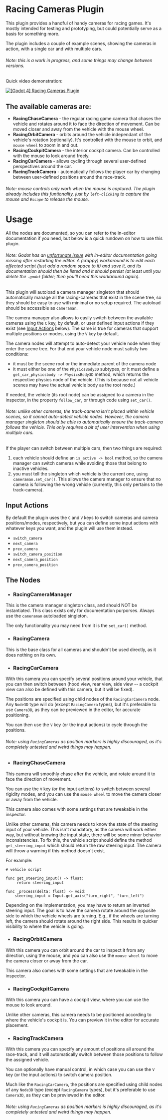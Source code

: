 # Racing Cameras Plugin

This plugin provides a handful of handy cameras for racing games. It's mostly intended for testing and prototyping, but could potentially serve as a basis for something more.

The plugin includes a couple of example scenes, showing the cameras in action, with a single car and with multiple cars.

###### Note: this is a work in progress, and some things may change between versions.

Quick video demonstration:

[![[Godot 4] Racing Cameras Plugin](https://github.com/user-attachments/assets/5ee1d305-621e-47df-b54c-bc49cbd0f094)](http://www.youtube.com/watch?v=tU3scSdb8z4 "[Godot 4] Racing Cameras Plugin")


## The available cameras are:
- **RacingChaseCamera** - the regular racing game camera that chases the vehicle and rotates around it to face the direction of movement. Can be moved closer and away from the vehicle with the mouse wheel.
- **RacingOrbitCamera** - orbits around the vehicle independant of the vehicle's rotation (optionally). It's controlled with the mouse to orbit, and `mouse wheel` to zoom in and out.
- **RacingCockpitCamera** - the interior cockpit camera. Can be controlled with the mouse to look around freely.
- **RacingCarCamera** - allows cycling through several user-defined perspectives around the car.
- **RacingTrackCamera** - automatically follows the player car by changing between user-defined positions around the race-track.

###### Note: mouse controls only work when the mouse is captured. The plugin already includes this funtionality, just by `left-clicking` to capture the mouse and `Escape` to release the mouse.


# Usage

All the nodes are documented, so you can refer to the in-editor documentation if you need, but below is a quick rundown on how to use this plugin.

###### Note: Godot has an [unfortunate issue](https://github.com/godotengine/godot/issues/72406) with in-editor documentation going missing after restarting the editor. A (crappy) workaround is to edit each affected script (just add a random space to it) and save it, and its documentation should then be listed and it should persist (at least until you delete the `.godot` folder; then you'll need this workaround again).

This plugin will autoload a camera manager singleton that should automatically manage all the racing-cameras that exist in the scene tree, so they should be easy to use with minimal or no setup required. The autoload should be accessible as `cameraman`.

The camera manager also allows to easily switch between the available cameras using the `C` key, by default, or user defined input actions if they exist (see [Input Actions](#input-actions) below). The same is true for cameras that support multiple positions or modes, using the `V` key by default.

The camera nodes will attempt to auto-detect your vehicle node when they enter the scene tree. For that end your vehicle node must satisfy two conditions:
- it must be the scene root or the immediate parent of the camera node
- it must either be one of the `PhysicsBody3D` subtypes, or it must define a `get_car_physicsbody -> PhysicsBody3D` method, which returns the respective physics node of the vehicle. (This is because not all vehicle scenes may have the actual vehicle body as the root node.)

If needed, the vehicle (its root node) can be assigned to a camera in the inspector, in the property `follow_car`, or through code using `set_car()`.

###### Note: unlike other cameras, the track-camera isn't placed within vehicle scenes, so it cannot auto-detect vehicle nodes. However, the camera manager singleton should be able to automatically ensure the track-camera follows the vehicle. This only requires a bit of user intervention when using multiple cars.

If the player can switch between multiple cars, then two things are required:
1. each vehicle should define an `is_active -> bool` method, so the camera manager can switch cameras while avoiding those that belong to inactive vehicles.
2. you must tell the singleton which vehicle is the current one, using `cameraman.set_car()`. This allows the camera manager to ensure that no camera is following the wrong vehicle (currently, this only pertains to the track-camera).

## Input Actions

By default the plugin uses the `C` and `V` keys to switch cameras and camera positions/modes, respectively, but you can define some input actions with whatever keys you want, and the plugin will use them instead.

- `switch_camera`
- `next_camera`
- `prev_camera`
- `switch_camera_position`
- `next_camera_position`
- `prev_camera_position`


## The Nodes



- ### RacingCameraManager
This is the camera manager singleton class, and should NOT be instantiated. This class exists only for documentation purporses. Always use the `cameraman` autoloaded singleton.

The only functionality you may need from it is the `set_car()` method.


- ### RacingCamera
This is the base class for all cameras and shouldn't be used directly, as it does nothing on its own.




- ### RacingCarCamera

With this camera you can specify several positions around your vehicle, that you can then switch between (hood view, rear view, side view -- a cockpit view can also be defined with this camera, but it will be fixed).

The positions are specified using child nodes of the `RacingCarCamera` node. Any `Node3D` type will do (except `RacingCamera` types), but it's preferable to use `Camera3D`, as they can be previewed in the editor, for accurate positioning.

You can then use the `V` key (or the input actions) to cycle through the positions.

###### Note: using `RacingCameras` as position markers is highly discouraged, as it's completely untested and weird things may happen.




- ### RacingChaseCamera

This camera will smoothly chase after the vehicle, and rotate around it to face the direction of movement.

You can use the `V` key (or the input actions) to switch between several rigidity modes, and you can use the `mouse wheel` to move the camera closer or away from the vehicle.

This camera also comes with some settings that are tweakable in the inspector.

Unlike other cameras, this camera needs to know the state of the steering input of your vehicle. This isn't mandatory, as the camera will work either way, but without knowing the input state, there will be some minor behavior inconsistencies. To fix this, the vehicle script should define the method `get_steering_input` which should return the raw steering input. The camera will throw a warning if this method doesn't exist.

For example:

```gdscript
# vehicle script

func get_steering_input() -> float:
     return steering_input

func _process(delta: float) -> void:
    steering_input = Input.get_axis("turn_right", "turn_left")
```

Depending on the implementation, you may have to return an inverted steering input. The goal is to have the camera rotate around the opposite side to which the vehicle wheels are turning. E.g., if the wheels are turning left, the camera should rotate around the right side. This results in quicker visibility to where the vehicle is going.


- ### RacingOrbitCamera

With this camera you can orbit around the car to inspect it from any direction, using the mouse, and you can also use the `mouse wheel` to move the camera closer or away from the car.

This camera also comes with some settings that are tweakable in the inspector.




- ### RacingCockpitCamera

With this camera you can have a cockpit view, where you can use the mouse to look around.

Unlike other cameras, this camera needs to be positioned according to where the vehicle's cockpit is. You can preview it in the editor for accurate placement.




- ### RacingTrackCamera

With this camera you can specify any amount of positions all around the race-track, and it will automatically switch between those positions to follow the assigned vehicle.

You can optionally have manual control, in which case you can use the `V` key (or the input actions) to switch camera position.

Much like the `RacingCarCamera`, the positions are specified using child nodes of any `Node3D` type (except `RacingCamera` types), but it's preferable to use `Camera3D`, as they can be previewed in the editor.

###### Note: using `RacingCameras` as position markers is highly discouraged, as it's completely untested and weird things may happen.



